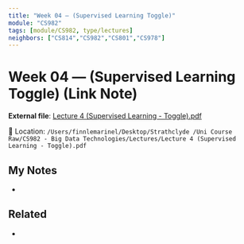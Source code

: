 ```yaml
---
title: "Week 04 — (Supervised Learning Toggle)"
module: "CS982"
tags: [module/CS982, type/lectures]
neighbors: ["CS814","CS982","CS801","CS978"]
---
```


# Week 04 — (Supervised Learning Toggle) (Link Note)

**External file**: [Lecture 4 (Supervised Learning - Toggle).pdf](file:///Users/finnlemarinel/Desktop/Strathclyde%20/Uni%20Course%20Raw/CS982%20-%20Big%20Data%20Technologies/Lectures/Lecture%204%20%28Supervised%20Learning%20-%20Toggle%29.pdf)

📂 Location: `/Users/finnlemarinel/Desktop/Strathclyde /Uni Course Raw/CS982 - Big Data Technologies/Lectures/Lecture 4 (Supervised Learning - Toggle).pdf`

## My Notes
-

## Related
-
